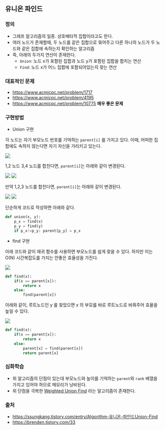 ## 유니온 파인드

### 정의

- 그래프 알고리즘의 일종. 상호배타적 집합이라고도 한다.
- 여러 노드가 존재할때, 두 노드를 같은 집합으로 묶어주고 다른 하나의 노드가 두 노드와 같은 집합에 속하는지 확인하는 알고리즘
- 즉, 아래의 두가지 연산이 존재한다.
  - `Union`: 노드 x가 포함된 집합과 노드 y가 포함된 집합을 합치는 연산
  - `Find`: 노드 x가 어느 집합에 포함되어있는지 찾는 연산

### 대표적인 문제

- https://www.acmicpc.net/problem/1717
- https://www.acmicpc.net/problem/4195
- https://www.acmicpc.net/problem/10775 **매우 좋은 문제**

### 구현방법

- Union 구현

각 노드는 자기 부모노드 번호를 기억하는 `parent[i]` 를 가지고 있다. 이때, 어떠한 집합에도 속하지 않는다면 자기 자신을 가리키고 있는다.

![](https://t1.daumcdn.net/cfile/tistory/99483E355ADEE80C0B)

1,2 노드 3,4 노드를 합친다면, `parent[i]`는 아래와 같이 변경된다.

![](https://t1.daumcdn.net/cfile/tistory/99C095335ADEEACA29)
![](https://t1.daumcdn.net/cfile/tistory/99C0093A5ADEEAAE28)

만약 1,2,3 노드를 합친다면, `parent[i]`는 아래와 같이 변경된다.

![](https://t1.daumcdn.net/cfile/tistory/999FFA375ADEEBFA09)
![](https://t1.daumcdn.net/cfile/tistory/9909CC455ADEEC6228)

단순하게 코드로 작성하면 아래와 같다.

```python
def union(x, y):
    p_x = find(x)
    p_y = find(y)
    if p_x!=p_y: parent[p_y] = p_x
```

- find 구현

아래 코드와 같이 재귀 함수를 사용하면 부모노드를 쉽게 찾을 수 있다. 하지만 이는 O(N) 시간복잡도를 가지는 안좋은 효율성을 가진다.

![](https://img1.daumcdn.net/thumb/R1280x0/?scode=mtistory2&fname=https%3A%2F%2Fblog.kakaocdn.net%2Fdn%2Fbjsqds%2FbtqDgzKYkVI%2FwKk4yXQ1Tlbsbl6qP5qnh0%2Fimg.png)

```python
def find(x):
    if(x == parent[x]):
        return x
    else:
        find(parent[x])

```

아래와 같이, 루트노드인 y 를 찾았으면 x 의 부모를 바로 루트노드로 바꿔주어 효율을 높일 수 있다.

![](https://img1.daumcdn.net/thumb/R1280x0/?scode=mtistory2&fname=https%3A%2F%2Fblog.kakaocdn.net%2Fdn%2F0mtPh%2FbtqDeTckq1T%2Fc1kfkWYeG1rPQ6RXPMNMyk%2Fimg.png)

```python
def find(x):
    if(x == parent[x]):
        return x
    else:
        parent[x] = find(parent[x])
        return parent[x]
```

### 심화학습

- 위 알고리즘의 단점이 있는데 부모노드와 높이를 기억하는 `parent`와 `rank` 배열을 가지고 있어야 하므로 메모리가 낭비된다.
- 위 단점을 극복한 [Weighted Union Find](https://ssungkang.tistory.com/entry/Algorithm-유니온-파인드Union-Find) 라는 알고리즘이 존재한다.

### 출처

- https://ssungkang.tistory.com/entry/Algorithm-유니온-파인드Union-Find
- https://brenden.tistory.com/33
